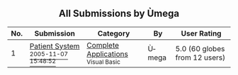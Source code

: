 ﻿<div align="center">

## All Submissions by Ù­mega

</div>

No.  | Submission | Category | By   | User Rating
---- | ---------- | -------- | ---- | -----------
1 | [Patient System<br /><sup>2005-11-07 15:48:52</sup>](https://github.com/Planet-Source-Code/mega-patient-system__1-63186) | [Complete Applications<br /><sup>Visual Basic</sup>](../ByCategory/complete-applications__1-27.md) | Ù­mega | 5.0 (60 globes from 12 users)
